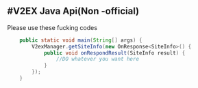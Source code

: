 #V2EX Java Api(Non -official)
---
Please use these fucking codes

```java
	public static void main(String[] args) {
		V2exManager.getSiteInfo(new OnResponse<SiteInfo>() {
			public void onRespondResult(SiteInfo result) {
				//DO whatever you want here
			}
		});
	}
```